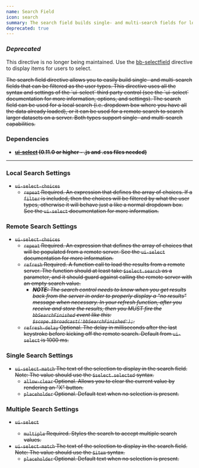 ```yaml
---
name: Search Field
icon: search
summary: The search field builds single- and multi-search fields for local searches or for remote searches of larger datasets on a server.
deprecated: true
---
```


### *Deprecated* ###

 This directive is no longer being maintained. Use the [bb-selectfield](../selectfield) directive to display items for users to select.

<s>
The search field directive allows you to easily build single- and multi-search fields that can be filtered as the user types. This directive uses all the syntax and settings of the `ui-select` third party control (see the `ui-select` documentation for more information, options, and settings).
</s>
<s>
The search field can be used for a local search (i.e. dropdown box where you have all the data already loaded), or it can be used for a remote search to search larger datasets on a server.  Both types support single- and multi-search capabilities.
</s>

### Dependencies ###

 - <s>**[ui-select](https://github.com/angular-ui/ui-select) (0.11.0 or higher - .js and .css files needed)**</s>

---

### Local Search Settings ###

 - <s>`ui-select-choices`</s>
   - <s>`repeat` Required. An expression that defines the array of choices.  If a `filter` is included, then the choices will be filtered by what the user types, otherwise it will behave just a like a normal dropdown box.  See the `ui-select` documentation for more information.</s>


### Remote Search Settings ###

 - <s>`ui-select-choices`</s>
   - <s>`repeat` Required. An expression that defines the array of choices that will be populated from a remote server.  See the `ui-select` documentation for more information.</s>
   - <s>`refresh` Required. A function call to load the results from a remote server. The function should at least take `$select.search` as a parameter, and it should guard against calling the remote server with an empty search value.</s>
     - <s>***NOTE:** The search control needs to know when you get results back from the server in order to properly display a "no results" message when necessary.  In your refresh function, after you receive and store the results, then you MUST fire the `bbSearchFinished` event like this:  `$scope.$broadcast('bbSearchFinished');`.*</s>
   - <s>`refresh-delay` Optional. The delay in milliseconds after the last keystroke before kicking off the remote search. Default from `ui-select` is 1000 ms.</s>
</s>

### Single Search Settings ###

 - <s>`ui-select-match` The text of the selection to display in the search field. Note: The value should use the `$select.selected` syntax.</s>
   - <s>`allow-clear` Optional. Allows you to clear the current value by rendering an "X" button.</s>
   - <s>`placeholder` Optional. Default text when no selection is present.</s>
</s>

### Multiple Search Settings ###

 - <s>`ui-select`
   - <s>`multiple` Required. Styles the search to accept multiple search values.</s>
 - <s>`ui-select-match` The text of the selection to display in the search field. Note: The value should use the `$item` syntax.</s>
   - <s>`placeholder` Optional. Default text when no selection is present.</s>
